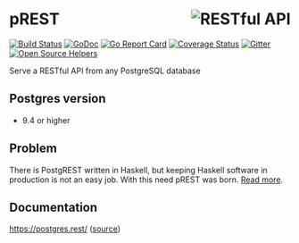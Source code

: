 # <img align="right" src="https://postgres.rest/logo.png" alt="RESTful API" title="RESTful API"> pREST
[![Build Status](https://travis-ci.org/prest/prest.svg?branch=master)](https://travis-ci.org/prest/prest)
[![GoDoc](https://godoc.org/github.com/prest/prest?status.png)](https://godoc.org/github.com/prest/prest)
[![Go Report Card](https://goreportcard.com/badge/github.com/prest/prest)](https://goreportcard.com/report/github.com/prest/prest)
[![Coverage Status](https://coveralls.io/repos/github/prest/prest/badge.svg?branch=master)](https://coveralls.io/github/prest/prest?branch=master)
[![Gitter](https://badges.gitter.im/Join%20Chat.svg)](https://gitter.im/prest/prest?utm_source=badge&utm_medium=badge&utm_campaign=pr-badge&utm_content=badge)
[![Open Source Helpers](https://www.codetriage.com/prest/prest/badges/users.svg)](https://www.codetriage.com/prest/prest)

Serve a RESTful API from any PostgreSQL database

## Postgres version

- 9.4 or higher

## Problem

There is PostgREST written in Haskell, but keeping Haskell software in production is not an easy job. With this need pREST was born. [Read more](https://github.com/prest/prest/issues/41).

## Documentation

https://postgres.rest/ ([source](https://github.com/prest/prest.github.io))
